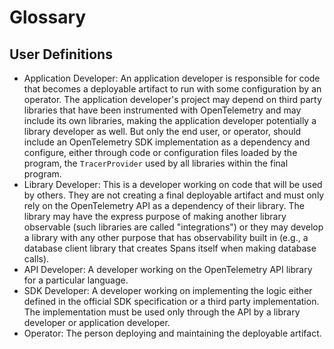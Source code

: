 # Glossary

## User Definitions

- <a name="app-developer"></a>Application Developer: An application developer is
  responsible for code that becomes a deployable artifact to run with some
  configuration by an operator. The application developer's project may depend
  on third party libraries that have been instrumented with OpenTelemetry and may include its own
  libraries, making the application developer potentially a library developer as
  well. But only the end user, or operator, should include an OpenTelemetry SDK
  implementation as a dependency and configure, either through code or
  configuration files loaded by the program, the `TracerProvider` used by all libraries
  within the final program.
- <a name="library-developer"></a>Library Developer: This is a developer working
  on code that will be used by others. They are not creating a final deployable
  artifact and must only rely on the OpenTelemetry API as a dependency of their
  library. The library may have the express purpose of making another library
  observable (such libraries are called "integrations") or they may develop a
  library with any other purpose that has observability built in (e.g., a
  database client library that creates Spans itself when making database calls).
- <a name="api-developer"></a>API Developer: A developer working on the
  OpenTelemetry API library for a particular language.
- <a name="sdk-developer"></a>SDK Developer: A developer working on implementing
  the logic either defined in the official SDK specification or a third party
  implementation. The implementation must be used only through the API by a
  library developer or application developer.
- <a name="operator"></a>Operator: The person deploying and maintaining the
  deployable artifact.
